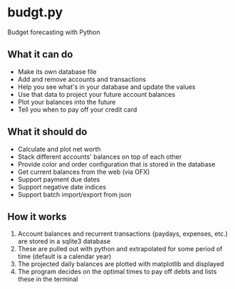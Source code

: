 # budgt.py
Budget forecasting with Python

## What it can do
  * Make its own database file
  * Add and remove accounts and transactions
  * Help you see what's in your database and update the values
  * Use that data to project your future account balances
  * Plot your balances into the future
  * Tell you when to pay off your credit card

## What it should do
  * Calculate and plot net worth
  * Stack different accounts' balances on top of each other
  * Provide color and order configuration that is stored in the database
  * Get current balances from the web (via OFX)
  * Support payment due dates
  * Support negative date indices
  * Support batch import/export from json

## How it works
  1. Account balances and recurrent transactions (paydays, expenses, etc.) are stored in a sqlite3 database
  2. These are pulled out with python and extrapolated for some period of time (default is a calendar year)
  3. The projected daily balances are plotted with matplotlib and displayed
  4. The program decides on the optimal times to pay off debts and lists these in the terminal
